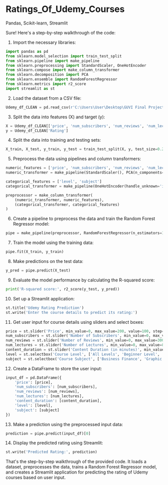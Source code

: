 # Ratings_Of_Udemy_Courses

Pandas, Scikit-learn, Streamlit

Sure! Here's a step-by-step walkthrough of the code:

1. Import the necessary libraries:
```python
import pandas as pd
from sklearn.model_selection import train_test_split
from sklearn.pipeline import make_pipeline
from sklearn.preprocessing import StandardScaler, OneHotEncoder
from sklearn.compose import make_column_transformer
from sklearn.decomposition import PCA
from sklearn.ensemble import RandomForestRegressor
from sklearn.metrics import r2_score
import streamlit as st
```

2. Load the dataset from a CSV file:
```python
Udemy_df_CLEAN = pd.read_csv(r'C:\Users\User\Desktop\GUVI Final Project\RATINGS_OF_UDEMY_COURSES_CLEANED_DATA.csv')
```

3. Split the data into features (X) and target (y):
```python
X = Udemy_df_CLEAN[['price', 'num_subscribers', 'num_reviews', 'num_lectures', 'content_duration', 'level', 'subject']]
y = Udemy_df_CLEAN['Rating']
```

4. Split the data into training and testing sets:
```python
X_train, X_test, y_train, y_test = train_test_split(X, y, test_size=0.2, random_state=42)
```

5. Preprocess the data using pipelines and column transformers:
```python
numeric_features = ['price', 'num_subscribers', 'num_reviews', 'num_lectures', 'content_duration']
numeric_transformer = make_pipeline(StandardScaler(), PCA(n_components=4))

categorical_features = ['level', 'subject']
categorical_transformer = make_pipeline(OneHotEncoder(handle_unknown='ignore'))

preprocessor = make_column_transformer(
    (numeric_transformer, numeric_features),
    (categorical_transformer, categorical_features)
)
```

6. Create a pipeline to preprocess the data and train the Random Forest Regressor model:
```python
pipe = make_pipeline(preprocessor, RandomForestRegressor(n_estimators=100, random_state=42))
```

7. Train the model using the training data:
```python
pipe.fit(X_train, y_train)
```

8. Make predictions on the test data:
```python
y_pred = pipe.predict(X_test)
```

9. Evaluate the model performance by calculating the R-squared score:
```python
print('R-squared score:', r2_score(y_test, y_pred))
```

10. Set up a Streamlit application:
```python
st.title('Udemy Rating Prediction')
st.write('Enter the course details to predict its rating:')
```

11. Get user input for course details using sliders and select boxes:
```python
price = st.slider('Price', min_value=0, max_value=200, value=100, step=1)
num_subscribers = st.slider('Number of Subscribers', min_value=0, max_value=300000, value=5000, step=10)
num_reviews = st.slider('Number of Reviews', min_value=0, max_value=30000, value=100, step=1)
num_lectures = st.slider('Number of Lectures', min_value=0, max_value=800, value=50, step=1)
content_duration = st.slider('Content Duration (in minutes)', min_value=0, max_value=100, value=35, step=1)
level = st.selectbox('Course Level', ['All Levels', 'Beginner Level', 'Intermediate Level', 'Expert Level'])
subject = st.selectbox('Course Subject', ['Business Finance', 'Graphic Design', 'Musical Instruments', 'Web Development'])
```

12. Create a DataFrame to store the user input:
```python
input_df = pd.DataFrame({
    'price': [price],
    'num_subscribers': [num_subscribers],
    'num_reviews': [num_reviews],
    'num_lectures': [num_lectures],
    'content_duration': [content_duration],
    'level': [level],
    'subject': [subject]
})
```

13. Make a prediction using the preprocessed input data:
```python
prediction = pipe.predict(input_df)[0]
```

14. Display the predicted rating using Streamlit:
```python
st.write('Predicted Rating:', prediction)
```

That's the step-by-step walkthrough of the provided code. It loads a dataset, preprocesses the data, trains a Random Forest Regressor model, and creates a Streamlit application for predicting the rating of Udemy courses based on user input.
